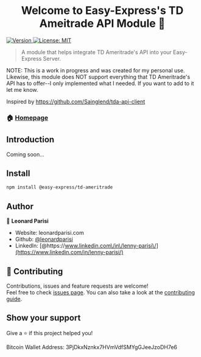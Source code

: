 <h1 align="center">Welcome to Easy-Express's TD Ameitrade API Module 👋</h1>
<p>
  <a href="https://www.npmjs.com/package/@easy-express/td-ameritrade" target="_blank">
    <img alt="Version" src="https://img.shields.io/npm/v/@easy-express/td-ameritrade.svg">
  </a>
  <a href="#" target="_blank">
    <img alt="License: MIT" src="https://img.shields.io/badge/License-MIT-yellow.svg" />
  </a>
</p>

> A module that helps integrate TD Ameritrade's API into your Easy-Express Server.

NOTE: This is a work in progress and was created for my personal use. Likewise, this module does NOT support everything that TD Ameritrade's API has to offer--I only implemented what I needed. If you want to add to it let me know.

Inspired by https://github.com/Sainglend/tda-api-client

### 🏠 [Homepage](https://github.com/easy-express/td-ameritrade#readme)

## Introduction

Coming soon...

## Install

```sh
npm install @easy-express/td-ameritrade
```

## Author

👤 **Leonard Parisi**

- Website: leonardparisi.com
- Github: [@leonardparisi](https://github.com/leonardparisi)
- LinkedIn: [@https:\/\/www.linkedin.com\/in\/lenny-parisi\/](https://www.linkedin.com/in/lenny-parisi/)

## 🤝 Contributing

Contributions, issues and feature requests are welcome!<br />Feel free to check [issues page](https://github.com/easy-express/graphql/issues). You can also take a look at the [contributing guide](https://github.com/easy-express/graphql/blob/master/CONTRIBUTING.md).

## Show your support

Give a ⭐️ if this project helped you!

Bitcoin Wallet Address: 3PjDkxNznkx7HVmVdfSMYgGJeeJzoDH7e6
